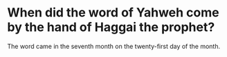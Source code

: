 # When did the word of Yahweh come by the hand of Haggai the prophet?

The word came in the seventh month on the twenty-first day of the month.
